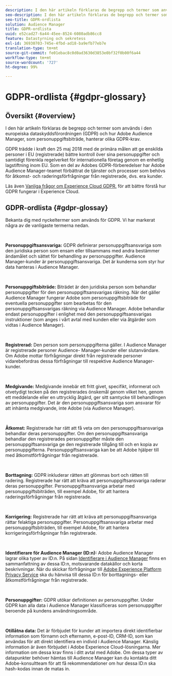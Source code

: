 ```yaml
---
description: I den här artikeln förklaras de begrepp och termer som används i den europeiska dataskyddsförordningen (GDPR) och hur Adobe Audience Manager, som personuppgiftsbiträde, hanterar olika GDPR-krav.
seo-description: I den här artikeln förklaras de begrepp och termer som används i den europeiska dataskyddsförordningen (GDPR) och hur Adobe Audience Manager, som personuppgiftsbiträde, hanterar olika GDPR-krav.
seo-title: GDPR-ordlista
solution: Audience Manager
title: GDPR-ordlista
uuid: e52cad27-6a44-45ee-8524-6080adb86cc8
feature: Datastyrning och sekretess
exl-id: 36930703-745e-4fbd-ad18-ba9efb77eb7e
translation-type: tm+mt
source-git-commit: fe01ebac8c0d0ad3630d3853e0bf32f0b00f6a44
workflow-type: tm+mt
source-wordcount: '727'
ht-degree: 99%

---
```


# GDPR-ordlista {#gdpr-glossary}

## Översikt {#overview}

I den här artikeln förklaras de begrepp och termer som används i den europeiska dataskyddsförordningen (GDPR) och hur Adobe Audience Manager, som personuppgiftsbiträde, hanterar olika GDPR-krav.

GDPR trädde i kraft den 25 maj 2018 med de primära målen att ge enskilda personer i EU (registrerade) bättre kontroll över sina personuppgifter och samtidigt förenkla regelverket för internationella företag genom en enhetlig lagstiftning inom EU. Som en del av Adobes GDPR-förberedelser har Adobe Audience Manager-teamet förbättrat de tjänster och processer som behövs för åtkomst- och raderingsförfrågningar från registrerade, dvs. era kunder.

Läs även [Vanliga frågor om Experience Cloud GDPR.](https://docs.adobe.com/content/help/sv-SE/experience-platform/privacy/home.html#!api-specification/markdown/narrative/gdpr/gdpr-faq.md) för att bättre förstå hur GDPR fungerar i Experience Cloud.

## GDPR-ordlista {#gdpr-glossay}

Bekanta dig med nyckeltermer som används för GDPR. Vi har markerat några av de vanligaste termerna nedan.

 

**Personuppgiftsansvariga:** GDPR definierar personuppgiftsansvariga som den juridiska person som ensam eller tillsammans med andra bestämmer ändamålet och sättet för behandling av personuppgifter. Audience Manager-kunder är personuppgiftsansvariga. Det är kunderna som styr hur data hanteras i Audience Manager.

 

**Personuppgiftsbiträde:** Biträdet är den juridiska person som behandlar personuppgifter för den personuppgiftsansvarigas räkning. När det gäller Audience Manager fungerar Adobe som personuppgiftsbiträde för eventuella personuppgifter som bearbetas för den personuppgiftsansvarigas räkning via Audience Manager. Adobe behandlar endast personuppgifter i enlighet med den personuppgiftsansvarigas instruktioner (som anges i vårt avtal med kunden eller via åtgärder som vidtas i Audience Manager).

 

**Registrerad:** Den person som personuppgifterna gäller. I Audience Manager är registrerade personer Audience- Manager-kunder eller slutanvändare. Om Adobe mottar förfrågningar direkt från registrerade personer vidarebefordras dessa förfrågningar till respektive Audience Manager-kunder.

 

**Medgivande:** Medgivande innebär ett fritt givet, specifikt, informerat och otvetydigt tecken på den registrerades önskemål genom vilket hen, genom ett meddelande eller en uttrycklig åtgärd, ger sitt samtycke till behandlingen av personuppgifter. Det är den personuppgiftsansvariga som ansvarar för att inhämta medgivande, inte Adobe (via Audience Manager).

 

**Åtkomst:** Registrerade har rätt att få veta om den personuppgiftsansvariga behandlar deras personuppgifter. Om den personuppgiftsansvariga behandlar den registrerades personuppgifter måste den personuppgiftsansvariga ge den registrerade tillgång till och en kopia av personuppgifterna. Personuppgiftsansvariga kan be att Adobe hjälper till med åtkomstförfrågningar från registrerade.

 

**Borttagning:** GDPR inkluderar rätten att glömmas bort och rätten till radering. Registrerade har rätt att kräva att personuppgiftsansvariga raderar deras personuppgifter. Personuppgiftsansvariga arbetar med personuppgiftsbiträden, till exempel Adobe, för att hantera raderingsförfrågningar från registrerade.

 

**Korrigering:** Registrerade har rätt att kräva att personuppgiftsansvariga rättar felaktiga personuppgifter. Personuppgiftsansvariga arbetar med personuppgiftsbiträden, till exempel Adobe, för att hantera korrigeringsförfrågningar från registrerade.

 

**Identifierare för Audience Manager (ID:n):** Adobe Audience Manager lagrar olika typer av ID:n. På sidan [Identifierare i Audience Manager](data-privacy-ids.md) finns en sammanfattning av dessa ID:n, motsvarande datakällor och korta beskrivningar. När du skickar förfrågningar till [Adobe Experience Platform Privacy Service](https://docs.adobe.com/content/help/sv-SE/experience-platform/privacy/home.html) ska du hänvisa till dessa ID:n för borttagnings- eller åtkomstförfrågningar från registrerade.

 

**Personuppgifter:** GDPR utökar definitionen av personuppgifter. Under GDPR kan alla data i Audience Manager klassificeras som personuppgifter beroende på kundens användningsområde.

 

**Otillåtna data:** Det är förbjudet för kunder att importera direkt identifierbar information som förnamn och efternamn, e-post-ID, CRM-ID, som kan användas för att direkt identifiera en individ i Audience Manager. Känslig information är även förbjudet i Adobe Experience Cloud-lösningarna. Mer information om dessa krav finns i ditt avtal med Adobe. Om dessa typer av datapunkter behöver hämtas till Audience Manager kan du kontakta ditt Adobe-konsultteam för att få rekommendationer om hur dessa ID:n ska hash-kodas innan de matas in.
